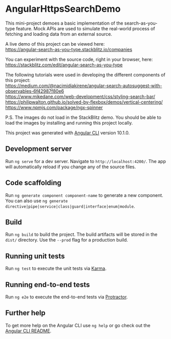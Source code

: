 # AngularHttpsSearchDemo

This mini-project demoes a basic implementation of the search-as-you-type feature. Mock APIs are used to simulate the real-world process of fetching and loading data from an external source.<br>

A live demo of this project can be viewed here:<br>
https://angular-search-as-you-type.stackblitz.io/companies

You can experiment with the source code, right in your browser, here:<br>
https://stackblitz.com/edit/angular-search-as-you-type

The following tutorials were used in developing the different components of this project:<br>
https://medium.com/@nacimidjakirene/angular-search-autosuggest-with-observables-6f42987f80e6<br>
https://www.mikedane.com/web-development/css/styling-search-bar/<br>
https://philipwalton.github.io/solved-by-flexbox/demos/vertical-centering/<br>
https://www.npmjs.com/package/ngx-spinner<br>

P.S. The images do not load in the StackBlitz demo. You should be able to load the images by installing and running this project locally.

This project was generated with [Angular CLI](https://github.com/angular/angular-cli) version 10.1.0.

## Development server

Run `ng serve` for a dev server. Navigate to `http://localhost:4200/`. The app will automatically reload if you change any of the source files.

## Code scaffolding

Run `ng generate component component-name` to generate a new component. You can also use `ng generate directive|pipe|service|class|guard|interface|enum|module`.

## Build

Run `ng build` to build the project. The build artifacts will be stored in the `dist/` directory. Use the `--prod` flag for a production build.

## Running unit tests

Run `ng test` to execute the unit tests via [Karma](https://karma-runner.github.io).

## Running end-to-end tests

Run `ng e2e` to execute the end-to-end tests via [Protractor](http://www.protractortest.org/).

## Further help

To get more help on the Angular CLI use `ng help` or go check out the [Angular CLI README](https://github.com/angular/angular-cli/blob/master/README.md).

